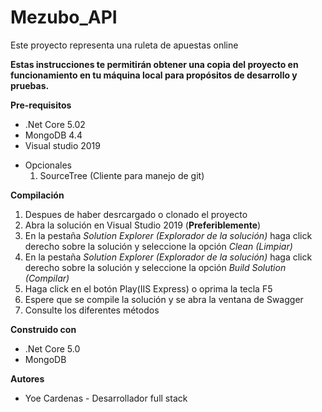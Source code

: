 # Mezubo_API
Este proyecto representa una ruleta de apuestas online

**Estas instrucciones te permitirán obtener una copia del proyecto en funcionamiento en tu máquina local para propósitos de desarrollo y pruebas.**

**Pre-requisitos**

* .Net Core 5.02
* MongoDB 4.4
* Visual studio 2019

- Opcionales
    1. SourceTree (Cliente para manejo de git)

**Compilación**
1. Despues de haber desrcargado o clonado el proyecto
1. Abra la solución en Visual Studio 2019 (**Preferiblemente**)
2. En la pestaña *Solution Explorer (Explorador de la solución)* haga click derecho sobre la solución y seleccione la opción *Clean (Limpiar)*
3. En la pestaña *Solution Explorer (Explorador de la solución)* haga click derecho sobre la solución y seleccione la opción *Build Solution (Compilar)*
4. Haga click en el botón Play(IIS Express) o oprima la tecla F5
5. Espere que se compile la solución y se abra la ventana de Swagger
8. Consulte los diferentes métodos

**Construido con**

* .Net Core 5.0
* MongoDB

**Autores**

* Yoe Cardenas - Desarrollador full stack
